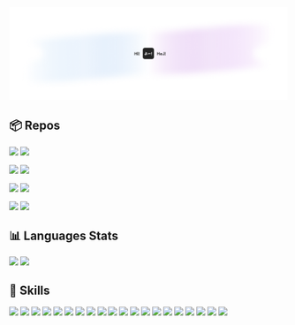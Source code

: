 ![](/cover-2.0.png)

## 📦 Repos

[![](https://github-readme-stats.vercel.app/api/pin/?username=veekhere&repo=quoro-app&theme=transparent&hide_border=true&title_color=ffffff&icon_color=ffffff&text_color=cccccc#gh-dark-mode-only)](https://github.com/veekhere/quoro-app#gh-dark-mode-only)
[![](https://github-readme-stats.vercel.app/api/pin/?username=veekhere&repo=auto-pc-shutdowner-app&theme=transparent&hide_border=true&title_color=ffffff&icon_color=ffffff&text_color=cccccc#gh-dark-mode-only)](https://github.com/veekhere/quoro-app#gh-dark-mode-only)

[![](https://github-readme-stats.vercel.app/api/pin/?username=veekhere&repo=codewars-solutions&theme=transparent&hide_border=true&title_color=ffffff&icon_color=ffffff&text_color=cccccc#gh-dark-mode-only)](https://github.com/veekhere/codewars-solutions#gh-dark-mode-only)
[![](https://github-readme-stats.vercel.app/api/pin/?username=veekhere&repo=browser-search-cli&theme=transparent&hide_border=true&title_color=ffffff&icon_color=ffffff&text_color=cccccc#gh-dark-mode-only)](https://github.com/veekhere/browser-search-cli#gh-dark-mode-only)


[![](https://github-readme-stats.vercel.app/api/pin/?username=veekhere&repo=quoro-app&theme=transparent&hide_border=true&title_color=1F2328&icon_color=1F2328&text_color=505050#gh-light-mode-only)](https://github.com/veekhere/quoro-app#gh-light-mode-only)
[![](https://github-readme-stats.vercel.app/api/pin/?username=veekhere&repo=auto-pc-shutdowner-app&theme=transparent&hide_border=true&title_color=1F2328&icon_color=1F2328&text_color=505050#gh-light-mode-only)](https://github.com/veekhere/quoro-app#gh-light-mode-only)

[![](https://github-readme-stats.vercel.app/api/pin/?username=veekhere&repo=codewars-solutions&theme=transparent&hide_border=true&title_color=1F2328&icon_color=1F2328&text_color=505050#gh-light-mode-only)](https://github.com/veekhere/codewars-solutions#gh-light-mode-only)
[![](https://github-readme-stats.vercel.app/api/pin/?username=veekhere&repo=browser-search-cli&theme=transparent&hide_border=true&title_color=1F2328&icon_color=1F2328&text_color=505050#gh-light-mode-only)](https://github.com/veekhere/browser-search-cli#gh-light-mode-only)

## 📊 Languages Stats

[![](https://github-readme-stats.vercel.app/api/top-langs/?username=veekhere&layout=compact&theme=transparent&hide_border=true&langs_count=10&hide_title=true&text_color=cccccc#gh-dark-mode-only)](https://github.com/veekhere#gh-dark-mode-only)
[![](https://github-readme-stats.vercel.app/api/top-langs/?username=veekhere&layout=compact&theme=transparent&hide_border=true&langs_count=10&hide_title=true&text_color=505050#gh-light-mode-only)](https://github.com/veekhere#gh-light-mode-only)

## 💼 Skills

![](https://img.shields.io/static/v1?style=for-the-badge&label=‎&labelColor=rgba(0,0,0,0.4)&logo=angular&logoColor=ffffff&message=Angular&color=rgba(0,0,0,0.4))
![](https://img.shields.io/static/v1?style=for-the-badge&label=‎&labelColor=rgba(0,0,0,0.4)&logo=react&logoColor=ffffff&message=React&color=rgba(0,0,0,0.4))
![](https://img.shields.io/static/v1?style=for-the-badge&label=‎&labelColor=rgba(0,0,0,0.4)&logo=solid&logoColor=ffffff&message=Solid&color=rgba(0,0,0,0.4))
![](https://img.shields.io/static/v1?style=for-the-badge&label=‎&labelColor=rgba(0,0,0,0.4)&logo=typescript&logoColor=ffffff&message=TypeScript&color=rgba(0,0,0,0.4))
![](https://img.shields.io/static/v1?style=for-the-badge&label=‎&labelColor=rgba(0,0,0,0.4)&logo=javascript&logoColor=ffffff&message=JavaScript&color=rgba(0,0,0,0.4))
![](https://img.shields.io/static/v1?style=for-the-badge&label=‎&labelColor=rgba(0,0,0,0.4)&logo=python&logoColor=ffffff&message=Python&color=rgba(0,0,0,0.4))
![](https://img.shields.io/static/v1?style=for-the-badge&label=‎&labelColor=rgba(0,0,0,0.4)&logo=openjdk&logoColor=ffffff&message=Java&color=rgba(0,0,0,0.4))
![](https://img.shields.io/static/v1?style=for-the-badge&label=‎&labelColor=rgba(0,0,0,0.4)&logo=sass&logoColor=ffffff&message=SASS&color=rgba(0,0,0,0.4))
![](https://img.shields.io/static/v1?style=for-the-badge&label=‎&labelColor=rgba(0,0,0,0.4)&logo=tailwind-css&logoColor=ffffff&message=Tailwind&color=rgba(0,0,0,0.4))
![](https://img.shields.io/static/v1?style=for-the-badge&label=‎&labelColor=rgba(0,0,0,0.4)&logo=graphql&logoColor=ffffff&message=GraphQL&color=rgba(0,0,0,0.4))
![](https://img.shields.io/static/v1?style=for-the-badge&label=‎&labelColor=rgba(0,0,0,0.4)&logo=git&logoColor=ffffff&message=Git&color=rgba(0,0,0,0.4))
![](https://img.shields.io/static/v1?style=for-the-badge&label=‎&labelColor=rgba(0,0,0,0.4)&logo=docker&logoColor=ffffff&message=Docker&color=rgba(0,0,0,0.4))
![](https://img.shields.io/static/v1?style=for-the-badge&label=‎&labelColor=rgba(0,0,0,0.4)&logo=firebase&logoColor=ffffff&message=Firebase&color=rgba(0,0,0,0.4))
![](https://img.shields.io/static/v1?style=for-the-badge&label=‎&labelColor=rgba(0,0,0,0.4)&logo=jira&logoColor=ffffff&message=Jira&color=rgba(0,0,0,0.4))
![](https://img.shields.io/static/v1?style=for-the-badge&label=‎&labelColor=rgba(0,0,0,0.4)&logo=trello&logoColor=ffffff&message=Trello&color=rgba(0,0,0,0.4))
![](https://img.shields.io/static/v1?style=for-the-badge&label=‎&labelColor=rgba(0,0,0,0.4)&logo=github&logoColor=ffffff&message=GitHub&color=rgba(0,0,0,0.4))
![](https://img.shields.io/static/v1?style=for-the-badge&label=‎&labelColor=rgba(0,0,0,0.4)&logo=github-actions&logoColor=ffffff&message=Actions&color=rgba(0,0,0,0.4))
![](https://img.shields.io/static/v1?style=for-the-badge&label=‎&labelColor=rgba(0,0,0,0.4)&logo=postman&logoColor=ffffff&message=Postman&color=rgba(0,0,0,0.4))
![](https://img.shields.io/static/v1?style=for-the-badge&label=‎&labelColor=rgba(0,0,0,0.4)&logo=figma&logoColor=ffffff&message=Figma&color=rgba(0,0,0,0.4))
![](https://img.shields.io/static/v1?style=for-the-badge&label=‎&labelColor=rgba(0,0,0,0.4)&logo=notion&logoColor=ffffff&message=Notion&color=rgba(0,0,0,0.4))
